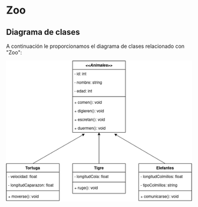 # Zoo

## Diagrama de clases
A continuación le proporcionamos el diagrama de clases relacionado con "Zoo":

![Diagrama de clases](../../diagramas/clase/diagrama_clase_zoo.png)
